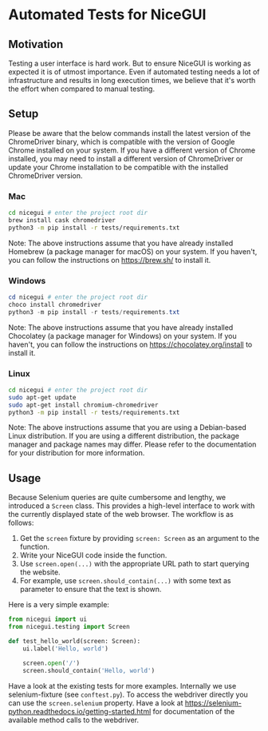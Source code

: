 # Automated Tests for NiceGUI

## Motivation

Testing a user interface is hard work.
But to ensure NiceGUI is working as expected it is of utmost importance.
Even if automated testing needs a lot of infrastructure and results in long execution times, we believe that it's worth the effort when compared to manual testing.

## Setup

Please be aware that the below commands install the latest version of the ChromeDriver binary, which is compatible with the version of Google Chrome installed on your system.
If you have a different version of Chrome installed, you may need to install a different version of ChromeDriver or update your Chrome installation to be compatible with the installed ChromeDriver version.

### Mac

```bash
cd nicegui # enter the project root dir
brew install cask chromedriver
python3 -m pip install -r tests/requirements.txt
```

Note: The above instructions assume that you have already installed Homebrew (a package manager for macOS) on your system.
If you haven't, you can follow the instructions on https://brew.sh/ to install it.

### Windows

```powershell
cd nicegui # enter the project root dir
choco install chromedriver
python3 -m pip install -r tests/requirements.txt
```

Note: The above instructions assume that you have already installed Chocolatey (a package manager for Windows) on your system.
If you haven't, you can follow the instructions on https://chocolatey.org/install to install it.

### Linux

```bash
cd nicegui # enter the project root dir
sudo apt-get update
sudo apt-get install chromium-chromedriver
python3 -m pip install -r tests/requirements.txt
```

Note: The above instructions assume that you are using a Debian-based Linux distribution.
If you are using a different distribution, the package manager and package names may differ.
Please refer to the documentation for your distribution for more information.

## Usage

Because Selenium queries are quite cumbersome and lengthy, we introduced a `Screen` class.
This provides a high-level interface to work with the currently displayed state of the web browser.
The workflow is as follows:

1. Get the `screen` fixture by providing `screen: Screen` as an argument to the function.
2. Write your NiceGUI code inside the function.
3. Use `screen.open(...)` with the appropriate URL path to start querying the website.
4. For example, use `screen.should_contain(...)` with some text as parameter to ensure that the text is shown.

Here is a very simple example:

```py
from nicegui import ui
from nicegui.testing import Screen

def test_hello_world(screen: Screen):
    ui.label('Hello, world')

    screen.open('/')
    screen.should_contain('Hello, world')
```

Have a look at the existing tests for more examples.
Internally we use selenium-fixture (see `conftest.py`).
To access the webdriver directly you can use the `screen.selenium` property.
Have a look at https://selenium-python.readthedocs.io/getting-started.html for documentation of the available method calls to the webdriver.
